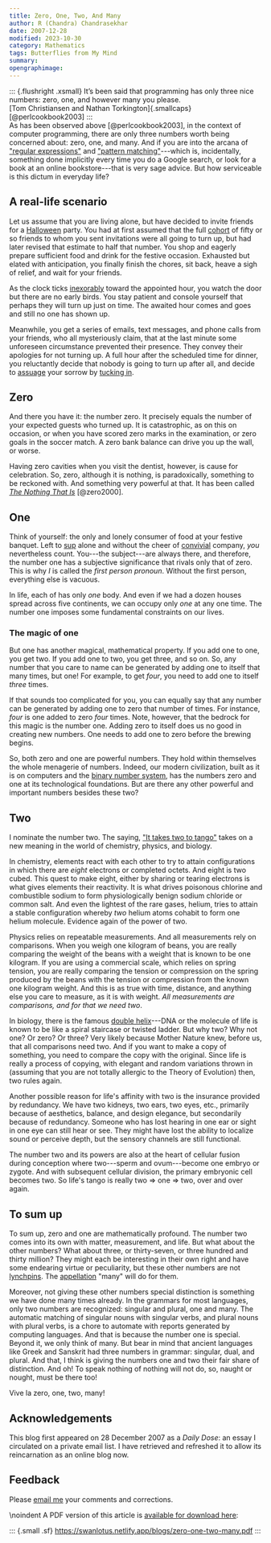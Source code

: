 ```yaml
---
title: Zero, One, Two, And Many
author: R (Chandra) Chandrasekhar
date: 2007-12-28
modified: 2023-10-30
category: Mathematics
tags: Butterflies from My Mind
summary:
opengraphimage:
---
```


::: {.flushright .xsmall}
It’s been said that programming has only three nice \
numbers: zero, one, and however many you please. \
[Tom Christiansen and Nathan Torkington]{.smallcaps} [@perlcookbook2003]
:::
\
As has been observed above [@perlcookbook2003], in the context of computer programming, there are only three numbers worth being concerned about: zero, one, and many. And if you are into the arcana of ["regular expressions"](https://developer.mozilla.org/en-US/docs/Web/JavaScript/Guide/Regular_expressions) and ["pattern matching"](https://www.google.com/search?q=pattern+matching)---which is, incidentally, something done implicitly every time you do a Google search, or look for a book at an online bookstore---that is very sage advice. But how serviceable is this dictum in everyday life?

## A real-life scenario

Let us assume that you are living alone, but have decided to invite friends for a [Halloween](https://www.britannica.com/topic/Halloween) party. You had at first assumed that the full [cohort](https://www.vocabulary.com/dictionary/cohort) of fifty or so friends to whom you sent invitations were all going to turn up, but had later revised that estimate to half that number. You shop and eagerly prepare sufficient food and drink for the festive occasion. Exhausted but elated with anticipation, you finally finish the chores, sit back, heave a sigh of relief, and wait for your friends.

As the clock ticks [inexorably](https://www.thefreedictionary.com/inexorably) toward the appointed hour, you watch the door but there are no early birds. You stay patient and console yourself that perhaps they will turn up just on time. The awaited hour comes and goes and still no one has shown up.

Meanwhile, you get a series of emails, text messages, and phone calls from your friends, who all mysteriously claim, that at the last minute some unforeseen circumstance prevented  their presence. They convey their apologies for not turning up. A full hour after the scheduled time for dinner, you reluctantly decide that nobody is going to turn up after all, and decide to [assuage](https://www.merriam-webster.com/dictionary/assuage) your sorrow by [tucking in](https://www.oxfordlearnersdictionaries.com/definition/english/tuck-in).

## Zero

And there you have it: the number zero. It precisely equals the number of your expected guests who turned up. It is catastrophic, as on this on occasion, or when you have scored zero marks in the examination, or zero goals in the soccer match. A zero bank balance can drive you up the wall, or worse.

Having zero cavities when you visit the dentist, however, is cause for celebration. So, zero, although it is nothing, is paradoxically, something to be reckoned with. And something very powerful at that. It has been called [_The Nothing That Is_](https://www.amazon.in/Nothing-That-Natural-History-Zero/dp/0195142373) [@zero2000].

## One

Think of yourself: the only and lonely consumer of food at your festive banquet. Left to [sup](https://www.thefreedictionary.com/sup) alone and without the cheer of [convivial](https://www.dictionary.com/browse/convivial) company, _you_ nevertheless count. You---the subject---are always there, and therefore, the number one has a subjective significance that rivals only that of zero. This is why _I_ is called the _first person pronoun_. Without the first person, everything else is vacuous.

In life, each of has only _one_ body. And even if we had a dozen houses spread across five continents, we can occupy only _one_ at any one time. The number one imposes some fundamental constraints on our lives.

### The magic of one

But one has another magical, mathematical property. If you add one to one, you get two. If you add one to two, you get three, and so on. So, any number that you care to name can be generated by adding one to itself that many times, but one! For example, to get _four_, you need to add one to itself _three_ times.

If that sounds too complicated for you, you can equally say that any number can be generated by adding one to zero that number of times. For instance, _four_ is one added to zero _four_ times. Note, however, that the bedrock for this magic is the number one. Adding zero to itself does us no good in creating new numbers. One needs to add one to zero before the brewing begins.

So, both zero and one are powerful numbers. They hold within themselves the whole menagerie of numbers. Indeed, our modern civilization, built as it is on computers and the [binary number system](https://www.britannica.com/science/binary-number-system), has the numbers zero and one at its technological foundations. But are there any other powerful and important numbers besides these two?

## Two

I nominate the number two. The saying, ["It takes two to tango"](https://dictionary.cambridge.org/dictionary/english/it-takes-two-to-tango) takes on a new meaning in the world of chemistry, physics, and biology.

In chemistry, elements react with each other to try to attain configurations in which there are _eight_ electrons or completed octets. And eight is two cubed. This quest to make eight, either by sharing or tearing electrons is what gives elements their reactivity. It is what drives poisonous chlorine and combustible sodium to form physiologically benign sodium chloride or common salt. And even the lightest of the rare gases, helium, tries to attain a stable configuration whereby _two_ helium atoms cohabit to form one helium molecule. Evidence again of the power of two.

Physics relies on repeatable measurements. And all measurements rely on comparisons. When you weigh one kilogram of beans, you are really comparing the weight of the beans with a weight that is known to be one kilogram. If you are using a commercial scale, which relies on spring tension, you are really comparing the tension or compression on the spring produced by the beans with the tension or compression from the known one kilogram weight. And this is as true with time, distance, and anything else you care to measure, as it is with weight. _All measurements are comparisons, and for that we need two_.

In biology, there is the famous [double helix](https://www.genome.gov/genetics-glossary/Double-Helix)---DNA or the molecule of life is known to be like a spiral staircase or twisted ladder. But why two? Why not one? Or zero? Or three? Very likely because Mother Nature knew, before us, that all comparisons need two. And if you want to make a copy of something, you need to compare the copy with the original. Since life is really a process of copying, with elegant and random variations thrown in (assuming that you are not totally allergic to the Theory of Evolution) then, two rules again.

Another possible reason for life's affinity with two is the insurance provided by redundancy. We have two kidneys, two ears, two eyes, etc., primarily because of aesthetics, balance, and design elegance, but secondarily because of redundancy. Someone who has lost hearing in one ear or sight in one eye can still hear or see. They might have lost the ability to localize sound or perceive depth, but the sensory channels are still functional.

The number two and its powers are also at the heart of cellular fusion during conception where two---sperm and ovum---become one embryo or zygote. And with subsequent cellular division, the primary embryonic cell becomes two. So life's tango is really two => one => two, over and over again.

## To sum up

To sum up, zero and one are mathematically profound. The number two comes into its own with matter, measurement, and life. But what about the other numbers? What about three, or thirty-seven, or three hundred and thirty million? They might each be interesting in their own right and have some endearing virtue or peculiarity, but these other numbers are not [lynchpins](https://www.thefreedictionary.com/lynchpin). The [appellation](https://www.dictionary.com/browse/appellation) "many" will do for them.

Moreover, not giving these other numbers special distinction is something we have done many times already. In the grammars for most languages, only two numbers are recognized: singular and plural, one and many. The automatic matching of singular nouns with singular verbs, and plural nouns with plural verbs, is a chore to automate with reports generated by computing languages. And that is because the number one is special. Beyond it, we only think of many. But bear in mind that ancient languages like Greek and Sanskrit had three numbers in grammar: singular, dual, and plural. And that, I think is giving the numbers one and two their fair share of distinction. And oh! To speak nothing of nothing will not do, so, naught or nought, must be there too!

Vive la zero, one, two, many!

## Acknowledgements

This blog first appeared on 28 December 2007 as a _Daily Dose_: an essay I circulated on a private email list. I have retrieved and refreshed it to allow its reincarnation as an online blog now.

## Feedback

Please [email me](mailto:feedback.swanlotus@gmail.com) your comments and
corrections.

\noindent A PDF version of this article is [available for download here]({attach}./zero-one-two-many.pdf):

::: {.small .sf}
<https://swanlotus.netlify.app/blogs/zero-one-two-many.pdf>
:::
